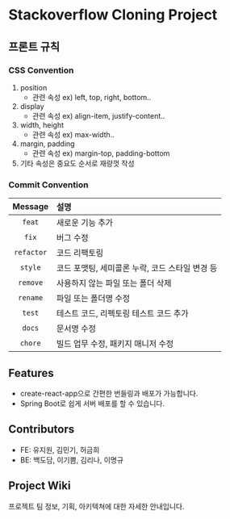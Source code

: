# Stackoverflow Cloning Project

## 프론트 규칙
### CSS Convention
1. position
    - 관련 속성 ex) left, top, right, bottom..
2. display
    - 관련 속성 ex) align-item, justify-content..
3. width, height
    - 관련 속성 ex) max-width..
4. margin, padding
    - 관련 속성 ex) margin-top, padding-bottom
5. 기타 속성은 중요도 순서로 재량껏 작성

### Commit Convention

|  Message   | 설명                                                  |
| :--------: | :---------------------------------------------------- |
| `feat` | 새로운 기능 추가 |
| `fix` | 버그 수정 |
| `refactor` | 코드 리팩토링 |
| `style` | 코드 포맷팅, 세미콜론 누락, 코드 스타일 변경 등 |
| `remove` | 사용하지 않는 파일 또는 폴더 삭제 |
| `rename` | 파일 또는 폴더명 수정 |
| `test` | 테스트 코드, 리펙토링 테스트 코드 추가 |
| `docs` | 문서명 수정 |
| `chore` | 빌드 업무 수정, 패키지 매니저 수정 |

## Features

- create-react-app으로 간편한 번들링과 배포가 가능합니다.
- Spring Boot로 쉽게 서버 배포를 할 수 있습니다.

## Contributors

- FE: 유지원, 김민기, 허금희
- BE: 백도담, 이기쁨, 김리나, 이명규

## Project Wiki
프로젝트 팀 정보, 기획, 아키텍쳐에 대한 자세한 안내입니다.
